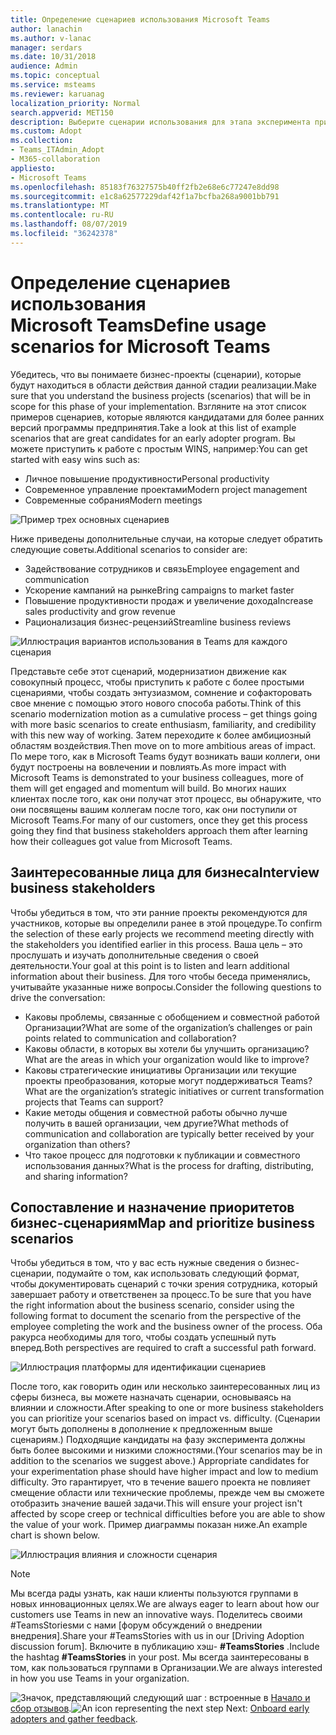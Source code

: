 ```yaml
---
title: Определение сценариев использования Microsoft Teams
author: lanachin
ms.author: v-lanac
manager: serdars
ms.date: 10/31/2018
audience: Admin
ms.topic: conceptual
ms.service: msteams
ms.reviewer: karuanag
localization_priority: Normal
search.appverid: MET150
description: Выберите сценарии использования для этапа эксперимента при внедрении Teams.
ms.custom: Adopt
ms.collection:
- Teams_ITAdmin_Adopt
- M365-collaboration
appliesto:
- Microsoft Teams
ms.openlocfilehash: 85183f76327575b40ff2fb2e68e6c77247e8dd98
ms.sourcegitcommit: e1c8a62577229daf42f1a7bcfba268a9001bb791
ms.translationtype: MT
ms.contentlocale: ru-RU
ms.lasthandoff: 08/07/2019
ms.locfileid: "36242378"
---
```

# <a name="define-usage-scenarios-for-microsoft-teams"></a><span data-ttu-id="07863-103">Определение сценариев использования Microsoft Teams</span><span class="sxs-lookup"><span data-stu-id="07863-103">Define usage scenarios for Microsoft Teams</span></span>

<span data-ttu-id="07863-104">Убедитесь, что вы понимаете бизнес-проекты (сценарии), которые будут находиться в области действия данной стадии реализации.</span><span class="sxs-lookup"><span data-stu-id="07863-104">Make sure that you understand the business projects (scenarios) that will be in scope for this phase of your implementation.</span></span> <span data-ttu-id="07863-105">Взгляните на этот список примеров сценариев, которые являются кандидатами для более ранних версий программы предпринятия.</span><span class="sxs-lookup"><span data-stu-id="07863-105">Take a look at this list of example scenarios that are great candidates for an early adopter program.</span></span> <span data-ttu-id="07863-106">Вы можете приступить к работе с простым WINS, например:</span><span class="sxs-lookup"><span data-stu-id="07863-106">You can get started with easy wins such as:</span></span>

- <span data-ttu-id="07863-107">Личное повышение продуктивности</span><span class="sxs-lookup"><span data-stu-id="07863-107">Personal productivity</span></span>
- <span data-ttu-id="07863-108">Современное управление проектами</span><span class="sxs-lookup"><span data-stu-id="07863-108">Modern project management</span></span>
- <span data-ttu-id="07863-109">Современные собрания</span><span class="sxs-lookup"><span data-stu-id="07863-109">Modern meetings</span></span>

![Пример трех основных сценариев](media/teams-adoption-modernizing-core-scenarios.png)

<span data-ttu-id="07863-111">Ниже приведены дополнительные случаи, на которые следует обратить следующие советы.</span><span class="sxs-lookup"><span data-stu-id="07863-111">Additional scenarios to consider are:</span></span>

- <span data-ttu-id="07863-112">Задействование сотрудников и связь</span><span class="sxs-lookup"><span data-stu-id="07863-112">Employee engagement and communication</span></span>
- <span data-ttu-id="07863-113">Ускорение кампаний на рынке</span><span class="sxs-lookup"><span data-stu-id="07863-113">Bring campaigns to market faster</span></span>
- <span data-ttu-id="07863-114">Повышение продуктивности продаж и увеличение дохода</span><span class="sxs-lookup"><span data-stu-id="07863-114">Increase sales productivity and grow revenue</span></span>
- <span data-ttu-id="07863-115">Рационализация бизнес-рецензий</span><span class="sxs-lookup"><span data-stu-id="07863-115">Streamline business reviews</span></span>

![Иллюстрация вариантов использования в Teams для каждого сценария](media/teams-adoption-use-cases.png)

<span data-ttu-id="07863-117">Представьте себе этот сценарий, модернизатион движение как совокупный процесс, чтобы приступить к работе с более простыми сценариями, чтобы создать энтузиазмом, сомнение и софакторовать свое мнение с помощью этого нового способа работы.</span><span class="sxs-lookup"><span data-stu-id="07863-117">Think of this scenario modernization motion as a cumulative process – get things going with more basic scenarios to create enthusiasm, familiarity, and credibility with this new way of working.</span></span> <span data-ttu-id="07863-118">Затем переходите к более амбициозный областям воздействия.</span><span class="sxs-lookup"><span data-stu-id="07863-118">Then move on to more ambitious areas of impact.</span></span> <span data-ttu-id="07863-119">По мере того, как в Microsoft Teams будут возникать ваши коллеги, они будут построены на вовлечении и повлиять.</span><span class="sxs-lookup"><span data-stu-id="07863-119">As more impact with Microsoft Teams is demonstrated to your business colleagues, more of them will get engaged and momentum will build.</span></span> <span data-ttu-id="07863-120">Во многих наших клиентах после того, как они получат этот процесс, вы обнаружите, что они посвящены вашим коллегам после того, как они поступили от Microsoft Teams.</span><span class="sxs-lookup"><span data-stu-id="07863-120">For many of our customers, once they get this process going they find that business stakeholders approach them after learning how their colleagues got value from Microsoft Teams.</span></span>

## <a name="interview-business-stakeholders"></a><span data-ttu-id="07863-121">Заинтересованные лица для бизнеса</span><span class="sxs-lookup"><span data-stu-id="07863-121">Interview business stakeholders</span></span>

<span data-ttu-id="07863-122">Чтобы убедиться в том, что эти ранние проекты рекомендуются для участников, которые вы определили ранее в этой процедуре.</span><span class="sxs-lookup"><span data-stu-id="07863-122">To confirm the selection of these early projects we recommend meeting directly with the stakeholders you identified earlier in this process.</span></span> <span data-ttu-id="07863-123">Ваша цель – это прослушать и изучать дополнительные сведения о своей деятельности.</span><span class="sxs-lookup"><span data-stu-id="07863-123">Your goal at this point is to listen and learn additional information about their business.</span></span> <span data-ttu-id="07863-124">Для того чтобы беседа применялись, учитывайте указанные ниже вопросы.</span><span class="sxs-lookup"><span data-stu-id="07863-124">Consider the following questions to drive the conversation:</span></span>

- <span data-ttu-id="07863-125">Каковы проблемы, связанные с обобщением и совместной работой Организации?</span><span class="sxs-lookup"><span data-stu-id="07863-125">What are some of the organization’s challenges or pain points related to communication and collaboration?</span></span>
- <span data-ttu-id="07863-126">Каковы области, в которых вы хотели бы улучшить организацию?</span><span class="sxs-lookup"><span data-stu-id="07863-126">What are the areas in which your organization would like to improve?</span></span>
- <span data-ttu-id="07863-127">Каковы стратегические инициативы Организации или текущие проекты преобразования, которые могут поддерживаться Teams?</span><span class="sxs-lookup"><span data-stu-id="07863-127">What are the organization’s strategic initiatives or current transformation projects that Teams can support?</span></span>
- <span data-ttu-id="07863-128">Какие методы общения и совместной работы обычно лучше получить в вашей организации, чем другие?</span><span class="sxs-lookup"><span data-stu-id="07863-128">What methods of communication and collaboration are typically better received by your organization than others?</span></span>
- <span data-ttu-id="07863-129">Что такое процесс для подготовки к публикации и совместного использования данных?</span><span class="sxs-lookup"><span data-stu-id="07863-129">What is the process for drafting, distributing, and sharing information?</span></span>

## <a name="map-and-prioritize-business-scenarios"></a><span data-ttu-id="07863-130">Сопоставление и назначение приоритетов бизнес-сценариям</span><span class="sxs-lookup"><span data-stu-id="07863-130">Map and prioritize business scenarios</span></span>

<span data-ttu-id="07863-131">Чтобы убедиться в том, что у вас есть нужные сведения о бизнес-сценарии, подумайте о том, как использовать следующий формат, чтобы документировать сценарий с точки зрения сотрудника, который завершает работу и ответственен за процесс.</span><span class="sxs-lookup"><span data-stu-id="07863-131">To be sure that you have the right information about the business scenario, consider using the following format to document the scenario from the perspective of the employee completing the work and the business owner of the process.</span></span> <span data-ttu-id="07863-132">Оба ракурса необходимы для того, чтобы создать успешный путь вперед.</span><span class="sxs-lookup"><span data-stu-id="07863-132">Both perspectives are required to craft a successful path forward.</span></span>

![Иллюстрация платформы для идентификации сценариев](media/teams-adoption-identify-scenarios.png)

<span data-ttu-id="07863-134">После того, как говорить один или несколько заинтересованных лиц из сферы бизнеса, вы можете назначать сценарии, основываясь на влиянии и сложности.</span><span class="sxs-lookup"><span data-stu-id="07863-134">After speaking to one or more business stakeholders you can prioritize your scenarios based on impact vs. difficulty.</span></span> <span data-ttu-id="07863-135">(Сценарии могут быть дополнены в дополнение к предложенным выше сценариям.) Подходящие кандидаты на фазу эксперимента должны быть более высокими и низкими сложностями.</span><span class="sxs-lookup"><span data-stu-id="07863-135">(Your scenarios may be in addition to the scenarios we suggest above.) Appropriate candidates for your experimentation phase should have higher impact and low to medium difficulty.</span></span> <span data-ttu-id="07863-136">Это гарантирует, что в течение вашего проекта не повлияет смещение области или технические проблемы, прежде чем вы сможете отобразить значение вашей задачи.</span><span class="sxs-lookup"><span data-stu-id="07863-136">This will ensure your project isn't affected by scope creep or technical difficulties before you are able to show the value of your work.</span></span> <span data-ttu-id="07863-137">Пример диаграммы показан ниже.</span><span class="sxs-lookup"><span data-stu-id="07863-137">An example chart is shown below.</span></span>

![Иллюстрация влияния и сложности сценария](media/teams-adoption-impact-difficulty.png)

> [!Note]
> <span data-ttu-id="07863-139">Мы всегда рады узнать, как наши клиенты пользуются группами в новых инновационных целях.</span><span class="sxs-lookup"><span data-stu-id="07863-139">We are always eager to learn about how our customers use Teams in new an innovative ways.</span></span> <span data-ttu-id="07863-140">Поделитесь своими #TeamsStoriesми с нами [форум обсуждений о внедрении внедрения].</span><span class="sxs-lookup"><span data-stu-id="07863-140">Share your #TeamsStories with us in our [Driving Adoption discussion forum].</span></span> <span data-ttu-id="07863-141">Включите в публикацию хэш- **#TeamsStories** .</span><span class="sxs-lookup"><span data-stu-id="07863-141">Include the hashtag **#TeamsStories** in your post.</span></span> <span data-ttu-id="07863-142">Мы всегда заинтересованы в том, как пользоваться группами в Организации.</span><span class="sxs-lookup"><span data-stu-id="07863-142">We are always interested in how you use Teams in your organization.</span></span>

<span data-ttu-id="07863-143">![Значок, представляющий следующий шаг](media/teams-adoption-next-icon.png) : встроенные в [Начало и сбор отзывов](teams-adoption-onboard-early-adopters.md).</span><span class="sxs-lookup"><span data-stu-id="07863-143">![An icon representing the next step](media/teams-adoption-next-icon.png) Next: [Onboard early adopters and gather feedback](teams-adoption-onboard-early-adopters.md).</span></span>
